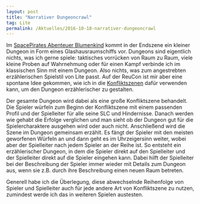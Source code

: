 ```yaml
---
layout: post
title: "Narrativer Dungeoncrawl"
tag: Lite
permalink: /Aktuelles/2016-10-18-narrativer-dungeoncrawl
---
```


Im [SpacePirates Abenteuer Blumenkind](https://jcgames.de/spacepirates/abenteuer/blumenkind/) kommt in der Endszene ein kleiner Dungeon in Form eines Glashausraumschiffs vor. Dungeons sind eigentlich nichts, was ich gerne spiele: taktisches vorrücken von Raum zu Raum, viele kleine Proben auf Wahrnehmung oder für einen Kampf verbinde ich im klassischen Sinn mit einem Dungeon. Also nichts, was zum angestrebten erzählerischen Spielstil von Lite passt. Auf der ReuCon ist mir aber eine spontane Idee gekommen, wie ich in die [Konfliktszenen](https://lite.jcgames.de/Spielregeln/Konflikte/Konfliktszenen) dafür verwenden kann, um den Dungeon erzählerischer zu gestalten.

Der gesamte Dungeon wird dabei als eine große Konfliktszene behandelt. Die Spieler würfeln zum Beginn der Konfliktszene mit einem passenden Profil und der Spielleiter für alle seine SLC und Hindernisse. Danach werden wie gehabt die Erfolge verglichen und man sieht ob der Dungeon gut für die Spielercharaktere ausgehen wird oder auch nicht. Anschließend wird die Szene im Dungeon gemeinsam erzählt. Es fängt der Spieler mit den meisten geworfenen Würfeln an und dann geht es im Uhrzeigersinn weiter, wobei aber der Spielleiter nach jedem Spieler an der Reihe ist. So entsteht ein erzählerischer Dungeon, in dem die Spieler direkt auf den Spielleiter und der Spielleiter direkt auf die Spieler eingehen kann. Dabei hilft der Spielleiter bei der Beschreibung der Spieler immer wieder mit Details zum Dungeon aus, wenn sie z.B. durch ihre Beschreibung einen neuen Raum betreten.

Generell habe ich die Überlegung, diese abwechselnde Reihenfolge von Spieler und Spielleiter auch für jede andere Art von Konfliktszene zu nutzen, zumindest werde ich das in weiteren Spielen austesten.
